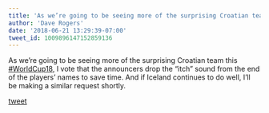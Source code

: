 ```yaml
---
title: 'As we’re going to be seeing more of the surprising Croatian team this...'
author: 'Dave Rogers'
date: '2018-06-21 13:29:39-07:00'
tweet_id: 1009896147152859136
---
```

As we’re going to be seeing more of the surprising Croatian team this [#WorldCup18](https://twitter.com/hashtag/worldcup18), I vote that the announcers drop the “itch” sound from the end of the players’ names to save time. And if Iceland continues to do well, I’ll be making a similar request shortly.

[tweet](https://twitter.com/yukondude/status/1009896147152859136)